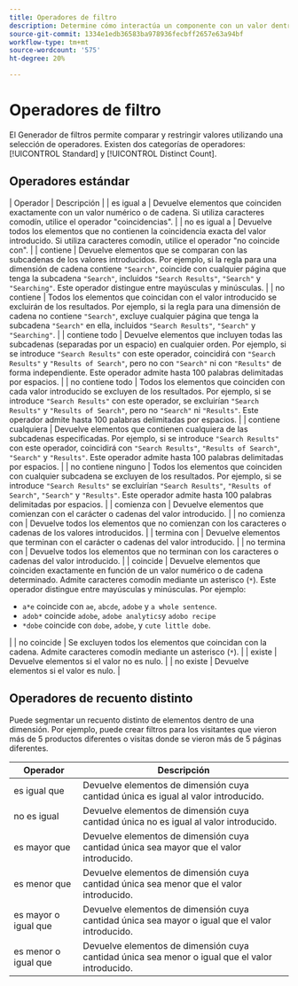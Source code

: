 ```yaml
---
title: Operadores de filtro
description: Determine cómo interactúa un componente con un valor dentro de un filtro.
source-git-commit: 1334e1edb36583ba978936fecbff2657e63a94bf
workflow-type: tm+mt
source-wordcount: '575'
ht-degree: 20%

---
```


# Operadores de filtro

El Generador de filtros permite comparar y restringir valores utilizando una selección de operadores. Existen dos categorías de operadores: [!UICONTROL Standard] y [!UICONTROL Distinct Count].

## Operadores estándar

| Operador | Descripción |
| es igual a | Devuelve elementos que coinciden exactamente con un valor numérico o de cadena. Si utiliza caracteres comodín, utilice el operador &quot;coincidencias&quot;. |
| no es igual a | Devuelve todos los elementos que no contienen la coincidencia exacta del valor introducido.  Si utiliza caracteres comodín, utilice el operador &quot;no coincide con&quot;. |
| contiene | Devuelve elementos que se comparan con las subcadenas de los valores introducidos. Por ejemplo, si la regla para una dimensión de cadena contiene `"Search"`, coincide con cualquier página que tenga la subcadena `"Search"`, incluidos `"Search Results"`, `"Search"` y `"Searching"`. Este operador distingue entre mayúsculas y minúsculas. |
| no contiene | Todos los elementos que coincidan con el valor introducido se excluirán de los resultados. Por ejemplo, si la regla para una dimensión de cadena no contiene `"Search"`, excluye cualquier página que tenga la subcadena `"Search"` en ella, incluidos `"Search Results"`, `"Search"` y `"Searching"`. |
| contiene todo | Devuelve elementos que incluyen todas las subcadenas (separadas por un espacio) en cualquier orden. Por ejemplo, si se introduce `"Search Results"` con este operador, coincidirá con `"Search Results"` y `"Results of Search"`, pero no con `"Search"` ni con `"Results"` de forma independiente. Este operador admite hasta 100 palabras delimitadas por espacios. |
| no contiene todo | Todos los elementos que coinciden con cada valor introducido se excluyen de los resultados. Por ejemplo, si se introduce `"Search Results"` con este operador, se excluirían `"Search Results"` y `"Results of Search"`, pero no `"Search"` ni `"Results"`. Este operador admite hasta 100 palabras delimitadas por espacios. |
| contiene cualquiera | Devuelve elementos que contienen cualquiera de las subcadenas especificadas. Por ejemplo, si se introduce `"Search Results"` con este operador, coincidirá con `"Search Results"`, `"Results of Search"`, `"Search"` y `"Results"`. Este operador admite hasta 100 palabras delimitadas por espacios. |
| no contiene ninguno | Todos los elementos que coinciden con cualquier subcadena se excluyen de los resultados. Por ejemplo, si se introduce `"Search Results"` se excluirían `"Search Results"`, `"Results of Search"`, `"Search"` y `"Results"`. Este operador admite hasta 100 palabras delimitadas por espacios. |
| comienza con | Devuelve elementos que comienzan con el carácter o cadenas del valor introducido. |
| no comienza con | Devuelve todos los elementos que no comienzan con los caracteres o cadenas de los valores introducidos. |
| termina con | Devuelve elementos que terminan con el carácter o cadenas del valor introducido. |
| no termina con | Devuelve todos los elementos que no terminan con los caracteres o cadenas del valor introducido. |
| coincide | Devuelve elementos que coinciden exactamente en función de un valor numérico o de cadena determinado. Admite caracteres comodín mediante un asterisco (`*`). Este operador distingue entre mayúsculas y minúsculas. Por ejemplo:<ul><li>`a*e` coincide con  `ae`,  `abcde`,  `adobe` y  `a whole sentence`.</li><li>`adob*` coincide  `adobe`,  `adobe analytics`y  `adobo recipe`</li><li>`*dobe` coincide con  `dobe`,  `adobe`, y  `cute little dobe`.</li></ul>|
| no coincide | Se excluyen todos los elementos que coincidan con la cadena. Admite caracteres comodín mediante un asterisco (`*`). |
| existe | Devuelve elementos si el valor no es nulo. |
| no existe | Devuelve elementos si el valor es nulo. |

## Operadores de recuento distinto

Puede segmentar un recuento distinto de elementos dentro de una dimensión. Por ejemplo, puede crear filtros para los visitantes que vieron más de 5 productos diferentes o visitas donde se vieron más de 5 páginas diferentes.

| Operador | Descripción |
| --- | --- |
| es igual que | Devuelve elementos de dimensión cuya cantidad única es igual al valor introducido. |
| no es igual | Devuelve elementos de dimensión cuya cantidad única no es igual al valor introducido. |
| es mayor que | Devuelve elementos de dimensión cuya cantidad única sea mayor que el valor introducido. |
| es menor que | Devuelve elementos de dimensión cuya cantidad única sea menor que el valor introducido. |
| es mayor o igual que | Devuelve elementos de dimensión cuya cantidad única sea mayor o igual que el valor introducido. |
| es menor o igual que | Devuelve elementos de dimensión cuya cantidad única sea menor o igual que el valor introducido. |
